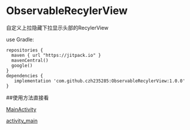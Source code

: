 # ObservableRecylerView
自定义上拉隐藏下拉显示头部的RecylerView

use Gradle:

```
repositories {
  maven { url "https://jitpack.io" }
  mavenCentral()
  google()
}
dependencies {
   implementation 'com.github.czh235285:ObservableRecylerView:1.0.0'
}
```

##使用方法直接看

[MainActivity](https://github.com/czh235285/ObservableRecylerView/blob/master/app/src/main/java/czh/widget/observablerecyclerview/MainActivity.java)

[activity_main](https://github.com/czh235285/ObservableRecylerView/blob/master/app/src/main/res/layout/activity_main.xml)
